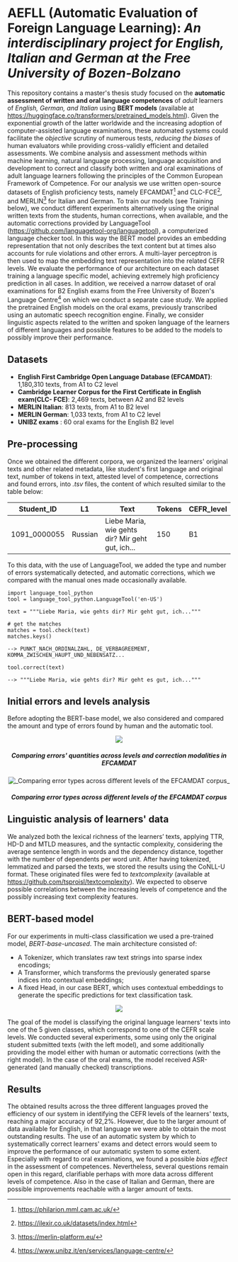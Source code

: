 # AEFLL (Automatic Evaluation of Foreign Language Learning): _An interdisciplinary project for English, Italian and German at the Free University of Bozen-Bolzano_ 


This repository contains a master's thesis study focused on the **automatic assessment of written and oral language competences** of _adult_ learners of _English, German, and Italian_ using **BERT models** (available at https://huggingface.co/transformers/pretrained_models.html). Given the exponential growth of the latter worldwide and the increasing adoption of computer-assisted language examinations, these automated systems could facilitate the _objective_ scrutiny of numerous tests, _reducing the biases_ of human evaluators while providing cross-validly efficient and detailed assessments. We combine analysis and assessment methods within machine learning, natural language processing, language acquisition and development to correct and classify both written and oral examinations of adult language learners following the principles of the Common European Framework of Competence. 
For our analysis we use written open-source datasets of English proficiency tests, namely EFCAMDAT[^1] and CLC-FCE[^2], and MERLIN[^3] for Italian and German. To train our models (see Training below), we conduct different experiments alternatively using the original written texts from the students, human corrections, when available, and the automatic corrections provided by LanguageTool (https://github.com/languagetool-org/languagetool), a computerized language checker tool. In this way the BERT model provides an embedding representation that not only describes the text content but at times also accounts for rule violations and other errors. A multi-layer perceptron is then used to map the embedding text representation into the related CEFR levels. We evaluate the performance of our architecture on each dataset training a language specific model, achieving extremely high proficiency prediction in all cases. In addition, we received a narrow dataset of oral examinations for B2 English exams from the Free University of Bozen's Language Centre[^4] on which we conduct a separate case study. We applied the pretrained English models on the oral exams, previously transcribed using an automatic speech recognition engine. Finally, we consider linguistic aspects related to the written and spoken language of the learners of different languages and possible features to be added to the models to possibly improve their performance.

## Datasets 

- **English First Cambridge Open Language Database (EFCAMDAT)**:  1,180,310 texts, from A1 to C2 level
- **Cambridge Learner Corpus for the First Certificate in English exam(CLC- FCE)**: 2,469 texts, between A2 and B2 levels 
- **MERLIN Italian**: 813 texts, from A1 to B2 level
- **MERLIN German**: 1,033 texts, from A1 to C2 level 
- **UNIBZ exams** : 60 oral exams for the English B2 level 


## Pre-processing 

Once we obtained the different corpora, we organized the learners' original texts and other related metadata, like student's first language and original text, number of tokens in text, attested level of competence, corrections and found errors, into _.tsv_ files, the content of which resulted similar to the table below:

| Student_ID  | L1  | Text | Tokens  | CEFR_level  |
| ------------ |---------------| -----| -----| -----|
| 1091_0000055     |Russian | Liebe Maria, wie gehts dir? Mir geht gut, ich...	 |150| B1|

To this data, with the use of LanguageTool, we added the type and number of errors systematically detected, and automatic corrections, which we compared with the manual ones made occasionally available. 

```
import language_tool_python
tool = language_tool_python.LanguageTool('en-US')
 
text = """Liebe Maria, wie gehts dir? Mir geht gut, ich..."""
 
# get the matches
matches = tool.check(text)
matches.keys() 

--> PUNKT_NACH_ORDINALZAHL, DE_VERBAGREEMENT, KOMMA_ZWISCHEN_HAUPT_UND_NEBENSATZ...

tool.correct(text)

--> """Liebe Maria, wie gehts dir? Mir geht es gut, ich..."""
```

## Initial errors and levels analysis

Before adopting the BERT-base model, we also considered and compared the amount and type of errors found by human and the automatic tool. 

<p align="center">
  <img src="https://user-images.githubusercontent.com/72256200/136711936-23042b76-95b6-4642-88ba-1d7162c1ab27.png">
</p>

<h5 align="center">
Comparing errors' quantities across levels and correction modalities in EFCAMDAT</h5>



<p align="center">
  <img src="https://user-images.githubusercontent.com/72256200/136711961-ab7bd326-1be9-4b91-a4e7-9405e314e7e4.png" alt="_Comparing error types across different levels of the EFCAMDAT corpus_" >
</p>

<h5 align="center">
Comparing error types across different levels of the EFCAMDAT corpus</h5>



## Linguistic analysis of learners' data 

We analyzed both the lexical richness of the learners’ texts, applying TTR, HD-D and MTLD measures, and the syntactic complexity, considering the average sentence length in words and the dependency distance, together with the number of dependents per word unit. After having tokenized, lemmatized and parsed the texts, we stored the results using the CoNLL-U format. These originated files were fed to _textcomplexity_ (available at https://github.com/tsproisl/textcomplexity). 
We expected to observe possible correlations between the increasing levels of competence and the possibly increasing text complexity features. 


## BERT-based model

For our experiments in multi-class classification we used a pre-trained model, _BERT-base-uncased_. The main architecture consisted of: 

- A Tokenizer, which translates raw text strings into sparse index encodings; 
- A Transformer, which transforms the previously generated sparse indices into contextual embeddings;
- A fixed Head, in our case BERT, which uses contextual embeddings to generate the specific predictions for text classification task.


<p align="center">
  <img src="https://user-images.githubusercontent.com/72256200/136712498-80d54851-2fb3-4dc7-b0a9-a5c5d11dc56a.png">
</p>





The goal of the model is classifying the original language learners' texts into one of the 5 given classes, which correspond to one of the CEFR scale levels. We conducted several experiments, some using only the original student submitted texts (with the left model), and some additionally providing the model either with human or automatic corrections (with the right model). In the case of the oral exams, the model received ASR-generated (and manually checked) transcriptions. 

## Results 

The obtained results across the three different languages proved the efficiency of our system in identifying the CEFR levels of the learners' texts, reaching a major accuracy of 92,2%. However, due to the larger amount of data available for English, in that language we were able to obtain the most outstanding results. The use of an automatic system by which to systematically correct learners' exams and detect errors would seem to improve the performance of our automatic system to some extent. Especially with regard to oral examinations, we found a possible _bias effect_ in the assessment of competences. Nevertheless, several questions remain open in this regard, clarifiable perhaps with more data across different levels of competence. Also in the case of Italian and German, there are possible improvements reachable with a larger amount of texts. 







[^1]: https://philarion.mml.cam.ac.uk/ 
[^2]: https://ilexir.co.uk/datasets/index.html
[^3]: https://merlin-platform.eu/
[^4]: https://www.unibz.it/en/services/language-centre/

